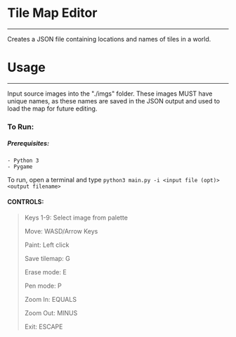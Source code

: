 # Tile Map Editor
---
Creates a JSON file containing locations and names of tiles in a world.

# Usage
---
Input source images into the "./imgs" folder. These images MUST have unique names, as these names are saved in the JSON output and used to load the map for future editing.

### To Run:
##### Prerequisites: 
    - Python 3
    - Pygame
To run, open a terminal and type `python3 main.py -i <input file (opt)> <output filename>`
#### CONTROLS:
> Keys 1-9: Select image from palette 
> 
> Move: WASD/Arrow Keys
> 
> Paint: Left click
> 
> Save tilemap: G
> 
> Erase mode: E
> 
> Pen mode: P
> 
> Zoom In: EQUALS
> 
> Zoom Out: MINUS
> 
> Exit: ESCAPE
